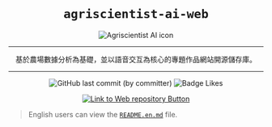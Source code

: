 <div align="center">

# `agriscientist-ai-web`

<img src="https://firebasestorage.googleapis.com/v0/b/agriscientist-ai.appspot.com/o/assets%2Fimages%2F%E7%94%B0%E9%87%8E%E6%95%B8%E6%93%9A%E7%A7%91%E5%AD%B8%E5%AE%B6_%E5%B0%81%E9%9D%A2web.webp?alt=media&token=d73d0314-e9a7-404f-85e4-b4b2112ed08d" alt="Agriscientist AI icon">

-----

基於農場數據分析為基礎，並以語音交互為核心的專題作品網站開源儲存庫。

-----

![GitHub last commit (by committer)](https://img.shields.io/github/last-commit/johnlin10/agriscientist-ai-web?style=for-the-badge&labelColor=34a84d&color=268039)
![Badge Likes](https://img.shields.io/github/stars/johnlin10/agriscientist-ai-web?style=for-the-badge&labelColor=d0ab23&color=b0901e&logoColor=white&logo=Trustpilot)

[![Link to Web repository Button]][Web repository Link]

[Link to Web repository Button]:https://img.shields.io/badge/前往_Raspberry_Pi_儲存庫_>-4ba2e9?style=for-the-badge
[Web repository Link]: https://github.com/johnlin10/agriscientist-ai-raspberrypi

</div>

> English users can view the [`README.en.md`](https://github.com/johnlin10/agriscientist-ai-web/blob/main/README.en.md) file.
